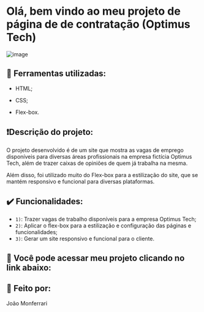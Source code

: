 # Olá, bem vindo ao meu projeto de página de de contratação (Optimus Tech)

![image](https://github.com/user-attachments/assets/a3d25f88-6c16-4738-8e79-348dad8c531b)

## :hammer: Ferramentas utilizadas:

* HTML;
  
* CSS;
  
* Flex-box.

## ❗Descrição do projeto:

O projeto desenvolvido é de um site que mostra as vagas de emprego disponíveis para diversas áreas profissionais na empresa fictícia Optimus Tech, além de trazer caixas de opiniões de quem já trabalha na mesma. 

Além disso, foi utilizado muito do Flex-box para a estilização do site, que se mantém responsivo e funcional para diversas plataformas.

## ✔️ Funcionalidades:

- `1)`: Trazer vagas de trabalho disponíveis para a empresa Optimus Tech;
- `2)`: Aplicar o flex-box para a estilização e configuração das páginas e funcionalidades;
- `3)`: Gerar um site responsivo e funcional para o cliente.

## 🔗 Você pode acessar meu projeto clicando no link abaixo:



## 🔧 Feito por:

João Monferrari
